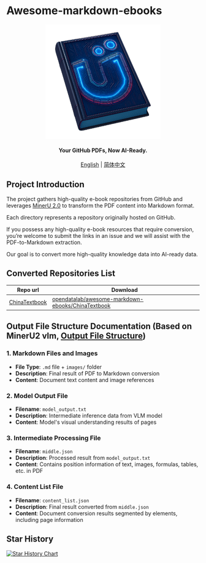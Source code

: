 # Awesome-markdown-ebooks


<div align="center" xmlns="http://www.w3.org/1999/html">
<!-- logo -->
<p align="center">
  <img src="logo.png" alt="the project's logo" width="300px" style="vertical-align:middle;">
  <h4>Your GitHub PDFs, Now AI-Ready.</h4>
  
</p>

[English](README.md) | [简体中文](README_zh-CN.md)

</div>

## Project Introduction

The project gathers high-quality e-book repositories from GitHub and leverages  [MinerU 2.0](https://github.com/opendatalab/MinerU) to transform the PDF content into Markdown format.

Each directory represents a repository originally hosted on GitHub.

If you possess any high-quality e-book resources that require conversion, you’re welcome to submit the links in an issue and we will assist with the PDF-to-Markdown extraction. 

Our goal is to convert more high-quality knowledge data into AI-ready data.

## Converted Repositories List
| Repo url |  Download |
|----|----|
| [ChinaTextbook](https://github.com/TapXWorld/ChinaTextbook) | [opendatalab/awesome-markdown-ebooks/ChinaTextbook](https://huggingface.co/datasets/opendatalab/awesome-markdown-ebooks/tree/main/ChinaTextbook) |

## Output File Structure Documentation (Based on MinerU2 vlm, [Output File Structure](https://github.com/opendatalab/MinerU/blob/master/docs/output_file_en_us.md))


### 1. Markdown Files and Images
- **File Type**: `.md` file + `images/` folder
- **Description**: Final result of PDF to Markdown conversion
- **Content**: Document text content and image references

### 2. Model Output File
- **Filename**: `model_output.txt`
- **Description**: Intermediate inference data from VLM model
- **Content**: Model's visual understanding results of pages

### 3. Intermediate Processing File
- **Filename**: `middle.json`
- **Description**: Processed result from `model_output.txt`
- **Content**: Contains position information of text, images, formulas, tables, etc. in PDF

### 4. Content List File
- **Filename**: `content_list.json`
- **Description**: Final result converted from `middle.json`
- **Content**: Document conversion results segmented by elements, including page information

## Star History

[![Star History Chart](https://api.star-history.com/svg?repos=ccprocessor/awesome-markdown-ebooks&type=Date)](https://www.star-history.com/#ccprocessor/awesome-markdown-ebooks&Date)
